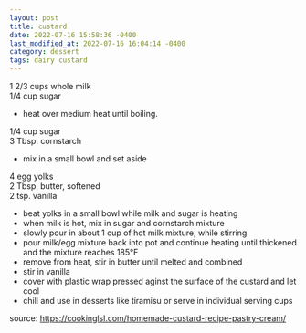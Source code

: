 ```yaml
---
layout: post
title: custard
date: 2022-07-16 15:58:36 -0400
last_modified_at: 2022-07-16 16:04:14 -0400
category: dessert
tags: dairy custard
---
```


1 2/3 cups whole milk  
1/4 cup sugar  
* heat over medium heat until boiling.

1/4 cup sugar  
3 Tbsp. cornstarch  
* mix in a small bowl and set aside

4 egg yolks  
2 Tbsp. butter, softened  
2 tsp. vanilla  
* beat yolks in a small bowl while milk and sugar is heating
* when milk is hot, mix in sugar and cornstarch mixture
* slowly pour in about 1 cup of hot milk mixture, while stirring
* pour milk/egg mixture back into pot and continue heating until thickened and
  the mixture reaches 185°F
* remove from heat, stir in butter until melted and combined
* stir in vanilla
* cover with plastic wrap pressed aginst the surface of the custard and let cool
* chill and use in desserts like tiramisu or serve in individual serving cups

source: <https://cookinglsl.com/homemade-custard-recipe-pastry-cream/>
